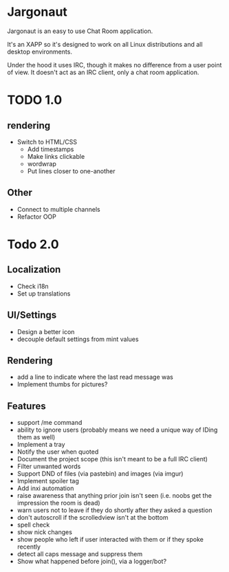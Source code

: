 # Jargonaut

Jargonaut is an easy to use Chat Room application.

It's an XAPP so it's designed to work on all Linux distributions and all desktop environments.

Under the hood it uses IRC, though it makes no difference from a user point of view. It doesn't act as an IRC client, only a chat room application.

# TODO 1.0

## rendering

- Switch to HTML/CSS
	- Add timestamps
	- Make links clickable
	- wordwrap
	- Put lines closer to one-another

## Other

- Connect to multiple channels
- Refactor OOP

# Todo 2.0

## Localization

- Check i18n
- Set up translations

## UI/Settings

- Design a better icon
- decouple default settings from mint values

## Rendering

- add a line to indicate where the last read message was
- Implement thumbs for pictures?

## Features

- support /me command
- ability to ignore users (probably means we need a unique way of IDing them as well)
- Implement a tray
- Notify the user when quoted
- Document the project scope (this isn't meant to be a full IRC client)
- Filter unwanted words
- Support DND of files (via pastebin) and images (via imgur)
- Implement spoiler tag
- Add inxi automation
- raise awareness that anything prior join isn't seen (i.e. noobs get the impression the room is dead)
- warn users not to leave if they do shortly after they asked a question
- don't autoscroll if the scrolledview isn't at the bottom
- spell check
- show nick changes
- show people who left if user interacted with them or if they spoke recently
- detect all caps message and suppress them
- Show what happened before join(), via a logger/bot?
